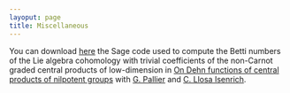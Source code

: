 ```yaml
---
layoput: page
title: Miscellaneous
---
```


You can download [here](https://github.com/jeronimomaths/jeronimomaths.github.io/blob/8f55f524aab00e88f498781f373df22045fbbb5b/cohomology.py) the Sage code used to compute the Betti numbers of the Lie algebra cohomology with trivial coefficients of the non-Carnot graded central products of low-dimension in [On Dehn functions of central products of nilpotent groups](https://jeronimomaths.github.io/publications/)  with [G. Pallier](https://pallier.org/gabriel/) and [C. Llosa Isenrich](https://www.math.kit.edu/user/llosa/index.html).

